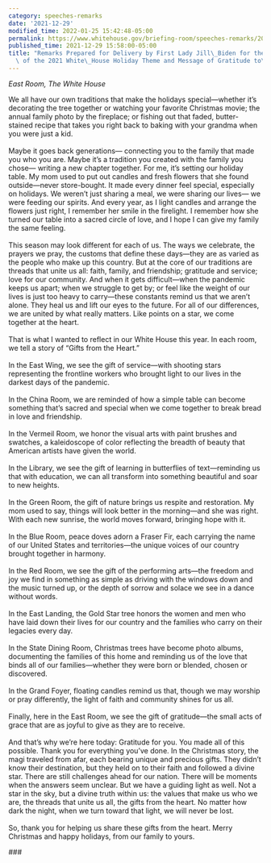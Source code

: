 ```yaml
---
category: speeches-remarks
date: '2021-12-29'
modified_time: 2022-01-25 15:42:48-05:00
permalink: https://www.whitehouse.gov/briefing-room/speeches-remarks/2021/12/29/remarks-prepared-for-delivery-by-first-lady-jill-biden-for-the-announcement-of-the-2021-white-house-holiday-theme-and-message-of-gratitude-to-volunteers/
published_time: 2021-12-29 15:58:00-05:00
title: "Remarks Prepared for Delivery by First Lady Jill\_Biden for the Announcement\
  \ of the 2021 White\_House Holiday Theme and Message of Gratitude to\_Volunteers"
---
```

 
*East Room, The White House*

We all have our own traditions that make the holidays special—whether
it’s decorating the tree together or watching your favorite Christmas
movie; the annual family photo by the fireplace; or fishing out that
faded, butter-stained recipe that takes you right back to baking with
your grandma when you were just a kid.  
   
Maybe it goes back generations— connecting you to the family that made
you who you are. Maybe it’s a tradition you created with the family you
chose— writing a new chapter together. For me, it’s setting our holiday
table. My mom used to put out candles and fresh flowers that she found
outside—never store-bought. It made every dinner feel special,
especially on holidays. We weren’t just sharing a meal, we were sharing
our lives— we were feeding our spirits. And every year, as I light
candles and arrange the flowers just right, I remember her smile in the
firelight. I remember how she turned our table into a sacred circle of
love, and I hope I can give my family the same feeling.  
   
This season may look different for each of us. The ways we celebrate,
the prayers we pray, the customs that define these days—they are as
varied as the people who make up this country. But at the core of our
traditions are threads that unite us all: faith, family, and friendship;
gratitude and service; love for our community. And when it gets
difficult—when the pandemic keeps us apart; when we struggle to get by;
or feel like the weight of our lives is just too heavy to carry—these
constants remind us that we aren’t alone. They heal us and lift our eyes
to the future. For all of our differences, we are united by what really
matters. Like points on a star, we come together at the heart.  
   
That is what I wanted to reflect in our White House this year. In each
room, we tell a story of “Gifts from the Heart.”  
   
In the East Wing, we see the gift of service—with shooting stars
representing the frontline workers who brought light to our lives in the
darkest days of the pandemic.  
   
In the China Room, we are reminded of how a simple table can become
something that’s sacred and special when we come together to break bread
in love and friendship.  
   
In the Vermeil Room, we honor the visual arts with paint brushes and
swatches, a kaleidoscope of color reflecting the breadth of beauty that
American artists have given the world.  
   
In the Library, we see the gift of learning in butterflies of
text—reminding us that with education, we can all transform into
something beautiful and soar to new heights.   
   
In the Green Room, the gift of nature brings us respite and restoration.
My mom used to say, things will look better in the morning—and she was
right. With each new sunrise, the world moves forward, bringing hope
with it.  
   
In the Blue Room, peace doves adorn a Fraser Fir, each carrying the name
of our United States and territories—the unique voices of our country
brought together in harmony.  
   
In the Red Room, we see the gift of the performing arts—the freedom and
joy we find in something as simple as driving with the windows down and
the music turned up, or the depth of sorrow and solace we see in a dance
without words.   
   
In the East Landing, the Gold Star tree honors the women and men who
have laid down their lives for our country and the families who carry on
their legacies every day.  
   
In the State Dining Room, Christmas trees have become photo albums,
documenting the families of this home and reminding us of the love that
binds all of our families—whether they were born or blended, chosen or
discovered.  
   
In the Grand Foyer, floating candles remind us that, though we may
worship or pray differently, the light of faith and community shines for
us all.  
   
Finally, here in the East Room, we see the gift of gratitude—the small
acts of grace that are as joyful to give as they are to receive.  
   
And that’s why we’re here today: Gratitude for you. You made all of this
possible. Thank you for everything you’ve done. In the Christmas story,
the magi traveled from afar, each bearing unique and precious gifts.
They didn’t know their destination, but they held on to their faith and
followed a divine star. There are still challenges ahead for our nation.
There will be moments when the answers seem unclear. But we have a
guiding light as well. Not a star in the sky, but a divine truth within
us: the values that make us who we are, the threads that unite us all,
the gifts from the heart. No matter how dark the night, when we turn
toward that light, we will never be lost.  
   
So, thank you for helping us share these gifts from the heart. Merry
Christmas and happy holidays, from our family to yours.

\###
